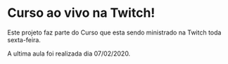 # Curso ao vivo na Twitch!

Este projeto faz parte do Curso que esta sendo ministrado na Twitch toda sexta-feira.

A ultima aula foi realizada dia 07/02/2020.
